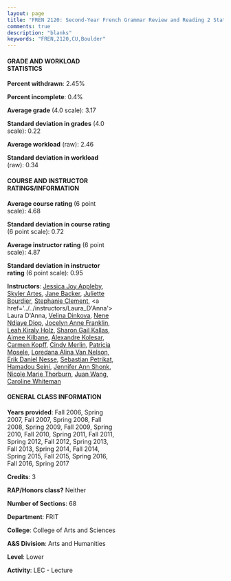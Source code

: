 ```yaml
---
layout: page
title: "FREN 2120: Second-Year French Grammar Review and Reading 2 Statistics"
comments: true
description: "blanks"
keywords: "FREN,2120,CU,Boulder"
---
```

<head>
<script src="https://ajax.googleapis.com/ajax/libs/jquery/2.1.3/jquery.min.js"></script>
<script src="https://dl.dropboxusercontent.com/s/pc42nxpaw1ea4o9/highcharts.js?dl=0"></script>
<!-- <script src="../assets/js/highcharts.js"></script> -->
<style type="text/css">@font-face {
	font-family: "Bebas Neue";
	src: url(https://www.filehosting.org/file/details/544349/BebasNeue Regular.otf) format("opentype");
	}
	h1.Bebas { 
		font-family: "Bebas Neue", Verdana, Tahoma;
	}
</style>
</head>
<body>
	<div id="container" style="float: right; width: 45%; height: 88%; margin-left: 2.5%; margin-right: 2.5%;"></div>
	<script language="JavaScript">
		$(document).ready(function() {
		var chart = {type: 'column'};
		var title = {text: 'Grade Distribution'};
		var xAxis = {categories: ['A','B','C','D','F'],crosshair: true};
		var yAxis = {min: 0,title: {text: 'Percentage'}};
		var tooltip = {headerFormat: '<center><b><span style="font-size:20px">{point.key}</span></b></center>',
		               pointFormat: '<td style="padding:0"><b>{point.y:.1f}%</b></td>',
		               footerFormat: '</table>',shared: true,useHTML: true};
		var plotOptions = {column: {pointPadding: 0.0,borderWidth: 0}};  
		var credits = {enabled: false};var series= [{name: 'Percent',data: [40.52,43.93,12.81,1.45,1.29,]}];
		var json = {};
		json.chart = chart;
		json.title = title;
		json.tooltip = tooltip;
		json.xAxis = xAxis;
		json.yAxis = yAxis;  
		json.series = series;
		json.plotOptions = plotOptions;  
		json.credits = credits;
		$('#container').highcharts(json);
	});
	</script>
</body>
			   
#### GRADE AND WORKLOAD STATISTICS

**Percent withdrawn**: 2.45%

**Percent incomplete**: 0.4%

**Average grade** (4.0 scale): 3.17

**Standard deviation in grades** (4.0 scale): 0.22

**Average workload** (raw): 2.46

**Standard deviation in workload** (raw): 0.34

#### COURSE AND INSTRUCTOR RATINGS/INFORMATION

**Average course rating** (6 point scale): 4.68

**Standard deviation in course rating** (6 point scale): 0.72

**Average instructor rating** (6 point scale): 4.87

**Standard deviation in instructor rating** (6 point scale): 0.95

**Instructors**: <a href='../../instructors/Jessica_Joy_Appleby'>Jessica Joy Appleby</a>, <a href='../../instructors/Skyler_Artes'>Skyler Artes</a>, <a href='../../instructors/Jane_Backer'>Jane Backer</a>, <a href='../../instructors/Juliette_Bourdier'>Juliette Bourdier</a>, <a href='../../instructors/Stephanie_Clement'>Stephanie Clement</a>, <a href='../../instructors/Laura_D'Anna'>Laura D'Anna</a>, <a href='../../instructors/Velina_Dinkova'>Velina Dinkova</a>, <a href='../../instructors/Nene_Ndiaye_Diop'>Nene Ndiaye Diop</a>, <a href='../../instructors/Jocelyn_Anne_Franklin'>Jocelyn Anne Franklin</a>, <a href='../../instructors/Leah_Kiraly_Holz'>Leah Kiraly Holz</a>, <a href='../../instructors/Sharon_Gail_Kallas'>Sharon Gail Kallas</a>, <a href='../../instructors/Aimee_Kilbane'>Aimee Kilbane</a>, <a href='../../instructors/Alexandre_Kolesar'>Alexandre Kolesar</a>, <a href='../../instructors/Carmen_Kopff'>Carmen Kopff</a>, <a href='../../instructors/Cindy_Merlin'>Cindy Merlin</a>, <a href='../../instructors/Patricia_Mosele'>Patricia Mosele</a>, <a href='../../instructors/Loredana_Alina_Van_Nelson'>Loredana Alina Van Nelson</a>, <a href='../../instructors/Erik_Daniel_Nesse'>Erik Daniel Nesse</a>, <a href='../../instructors/Sebastian_Petrikat'>Sebastian Petrikat</a>, <a href='../../instructors/Hamadou_Seini'>Hamadou Seini</a>, <a href='../../instructors/Jennifer_Ann_Shonk'>Jennifer Ann Shonk</a>, <a href='../../instructors/Nicole_Marie_Thorburn'>Nicole Marie Thorburn</a>, <a href='../../instructors/Juan_Wang'>Juan Wang</a>, <a href='../../instructors/Caroline_Whiteman'>Caroline Whiteman</a>

#### GENERAL CLASS INFORMATION

**Years provided**: Fall 2006, Spring 2007, Fall 2007, Spring 2008, Fall 2008, Spring 2009, Fall 2009, Spring 2010, Fall 2010, Spring 2011, Fall 2011, Spring 2012, Fall 2012, Spring 2013, Fall 2013, Spring 2014, Fall 2014, Spring 2015, Fall 2015, Spring 2016, Fall 2016, Spring 2017

**Credits**: 3

**RAP/Honors class?** Neither

**Number of Sections**: 68

**Department**: FRIT

**College**: College of Arts and Sciences

**A&S Division**: Arts and Humanities

**Level**: Lower

**Activity**: LEC - Lecture
